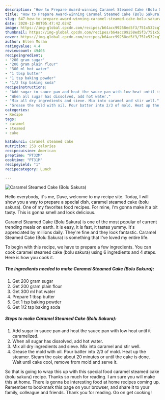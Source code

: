 ```yaml
---
description: "How to Prepare Award-winning Caramel Steamed Cake (Bolu Sakura)"
title: "How to Prepare Award-winning Caramel Steamed Cake (Bolu Sakura)"
slug: 647-how-to-prepare-award-winning-caramel-steamed-cake-bolu-sakura
date: 2020-12-08T05:47:42.624Z
image: https://img-global.cpcdn.com/recipes/b64acc99258ed5f3/751x532cq70/caramel-steamed-cake-bolu-sakura-recipe-main-photo.jpg
thumbnail: https://img-global.cpcdn.com/recipes/b64acc99258ed5f3/751x532cq70/caramel-steamed-cake-bolu-sakura-recipe-main-photo.jpg
cover: https://img-global.cpcdn.com/recipes/b64acc99258ed5f3/751x532cq70/caramel-steamed-cake-bolu-sakura-recipe-main-photo.jpg
author: Ellen Moran
ratingvalue: 4.4
reviewcount: 49405
recipeingredient:
- "200 gram sugar"
- "200 gram plain flour"
- "300 ml hot water"
- "1 tbsp butter"
- "1 tsp baking powder"
- "1/2 tsp baking soda"
recipeinstructions:
- "Add sugar in sauce pan and heat the sauce pan with low heat until it caramelized."
- "When all sugar has dissolved, add hot water."
- "Mix all dry ingredients and sieve. Mix into caramel and stir well."
- "Grease the mold with oil. Pour batter into 2/3 of mold. Heat up the steamer. Steam the cake about 20 minutes or until the cake is done. Wait until cake cool, remove from mold and serve it."
categories:
- Recipe
tags:
- caramel
- steamed
- cake

katakunci: caramel steamed cake 
nutrition: 258 calories
recipecuisine: American
preptime: "PT32M"
cooktime: "PT31M"
recipeyield: "1"
recipecategory: Lunch

---
```



![Caramel Steamed Cake (Bolu Sakura)](https://img-global.cpcdn.com/recipes/b64acc99258ed5f3/751x532cq70/caramel-steamed-cake-bolu-sakura-recipe-main-photo.jpg)

Hello everybody, it's me, Dave, welcome to my recipe site. Today, I will show you a way to prepare a special dish, caramel steamed cake (bolu sakura). One of my favorites food recipes. For mine, I'm gonna make it a bit tasty. This is gonna smell and look delicious.

Caramel Steamed Cake (Bolu Sakura) is one of the most popular of current trending meals on earth. It is easy, it is fast, it tastes yummy. It's appreciated by millions daily. They're fine and they look fantastic. Caramel Steamed Cake (Bolu Sakura) is something that I've loved my entire life.




To begin with this recipe, we have to prepare a few ingredients. You can cook caramel steamed cake (bolu sakura) using 6 ingredients and 4 steps. Here is how you cook it.

<!--inarticleads1-->

##### The ingredients needed to make Caramel Steamed Cake (Bolu Sakura):

1. Get 200 gram sugar
1. Get 200 gram plain flour
1. Get 300 ml hot water
1. Prepare 1 tbsp butter
1. Get 1 tsp baking powder
1. Get 1/2 tsp baking soda




<!--inarticleads2-->

##### Steps to make Caramel Steamed Cake (Bolu Sakura):

1. Add sugar in sauce pan and heat the sauce pan with low heat until it caramelized.
1. When all sugar has dissolved, add hot water.
1. Mix all dry ingredients and sieve. Mix into caramel and stir well.
1. Grease the mold with oil. Pour batter into 2/3 of mold. Heat up the steamer. Steam the cake about 20 minutes or until the cake is done. Wait until cake cool, remove from mold and serve it.




So that is going to wrap this up with this special food caramel steamed cake (bolu sakura) recipe. Thanks so much for reading. I am sure you will make this at home. There is gonna be interesting food at home recipes coming up. Remember to bookmark this page on your browser, and share it to your family, colleague and friends. Thank you for reading. Go on get cooking!
